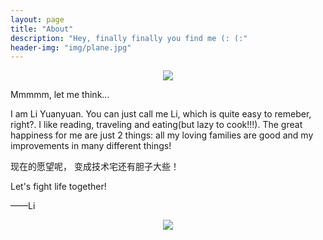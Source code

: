 ```yaml
---
layout: page
title: "About"
description: "Hey, finally finally you find me (: (:"
header-img: "img/plane.jpg"
---
```


<center>
    <p><img src="http://dreamofbook.qiniudn.com/Zero.png" align="center"></p>
</center>

Mmmmm, let me think...

I am Li Yuanyuan. You can just call me Li, which is quite easy to remeber, right?. I like reading, traveling and eating(but lazy to cook!!!). 
The great happiness for me are just 2 things: all my loving families are good and my improvements in many different things!

现在的愿望呢， 变成技术宅还有胆子大些！

Let's fight life together!

——Li


<center>
    <p><img src="http://dreamofbook.qiniudn.com/hacker.png" align="center"></p>
</center>
